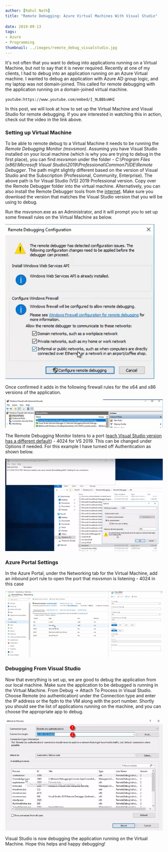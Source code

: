 ```yaml
---
author: [Rahul Nath]
title: "Remote Debugging: Azure Virtual Machines With Visual Studio"
  
date: 2019-09-13
tags:
- Azure
- Programming
thumbnail: ../images/remote_debug_visualstudio.jpg
---
```


It's not often that you want to debug into applications running on a Virtual Machine, but not to say that it is never required. Recently at one of my clients, I had to debug into an application running on an Azure Virtual machine. I wanted to debug an application with Azure AD group logic, and my laptop was not domain-joined. This called for remote debugging with the application running on a domain-joined virtual machine.

`youtube:https://www.youtube.com/embed/I_9LBBbsWHI`
<br /> 

In this post, we will look at how to set up the Virtual Machine and Visual Studio for remote debugging. If you are interested in watching this in action, check out the video in the link above.

### Setting up Virtual Machine

To be able to remote debug to a Virtual Machine it needs to be running the *Remote Debugging Monitor (msvsmon)*. Assuming you have Visual Studio installed on your local machine (which is why you are trying to debug in the first place), you can find *msvsmon* under the folder - *C:\Program Files (x86)\Microsoft Visual Studio\2019\Professional\Common7\IDE\Remote Debugger*. The path might slightly different based on the version of Visual Studio and the Subscription (Professional, Community, Enterprise). The above path is for Visual Studio (VS) 2019 Professional version. Copy over the Remote Debugger folder into the virtual machine. Alternatively, you can also install the Remote Debugger tools from the [internet](https://docs.microsoft.com/en-us/visualstudio/debugger/remote-debugging?view=vs-2019#download-and-install-the-remote-tools). Make sure you download the version that matches the Visual Studio version that you will be using to debug.

Run the msvsmon.exe as an Administrator, and it will prompt you to set up some firewall rules on the Virtual Machine as below.

![](../images/remote_debug_firewallRules.jpg)

Once confirmed it adds in the following firewall rules for the x64 and x86 versions of the application. 

![](../images/remote_debug_firewall_Rules.jpg)

The Remote Debugging Monitor listens to a port ([each Visual Studio version has a different default](https://docs.microsoft.com/en-us/visualstudio/debugger/remote-debugger-port-assignments?view=vs-2019)) - 4024 for VS 2019. This can be changed under Options if needed. For this example I have turned off Authentication as shown below.

![](../images/remote_debug_running.jpg)

### Azure Portal Settings

In the Azure Portal, under the Networking tab for the Virtual Machine,  add an inbound port rule to open the port that msvsmon is listening - 4024 in this case

![](../images/remote_debug_vm_azure_portal.jpg)

### Debugging From Visual Studio

Now that everything is set up, we are good to debug the application from our local machine. Make sure the application to be debugged is running in the Virtual Machine. From Debug -> Attach To Process in Visual Studio. Choose Remote (no authentication) under the Connection type and enter the IP address or the fqdn to the VM along with the port number. Shortly you should see the list of applications running on the machine, and you can choose the appropriate app to debug.

![](../images/remote_debug_visualstudio.jpg)

Visual Studio is now debugging the application running on the Virtual Machine. Hope this helps and happy debugging! 